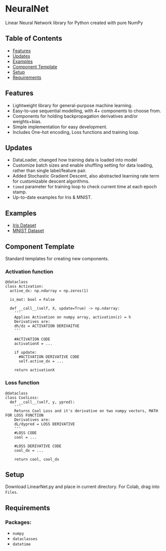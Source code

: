 # NeuralNet

Linear Neural Network library for Python created with pure NumPy

## Table of Contents
* [Features](#features)
* [Updates](#updates)
* [Examples](#examples)
* [Component Template](#component-template)
* [Setup](#setup)
* [Requirements](#requirements)


## Features
- Lightweight library for general-purpose machine learning.
- Easy-to-use sequential modelling, with 4+ components to choose from.
- Components for holding backpropagation derivatives and/or weights+bias.
- Simple implementation for easy development.
- Includes One-hot encoding, Loss functions and training loop.

## Updates
- DataLoader, changed how training data is loaded into model
- Customize batch sizes and enable shuffling setting for data loading, rather than single label/feature pair.
- Added Stochastic Gradient Descent, also abstracted learning rate term for customizable descent algorithms.
- ```timed``` parameter for training loop to check current time at each epoch stamp.
- Up-to-date examples for Iris & MNIST.

## Examples
- [Iris Dataset](../main/examples/Iris.ipynb)
- [MNIST Dataset](../main/examples/MNIST.ipynb)

## Component Template

Standard templates for creating new components.

### Activation function

```
@dataclass
class Activation:
  active_dx: np.ndarray = np.zeros(1)

  is_mat: bool = False

  def __call__(self, X, update=True) -> np.ndarray:
    '''
    Applies Activation on numpy array, activation(z) = h
    Derivatives are:
    dh/dz = ACTIVATION DERIVAITVE
    '''
    
    #ACTIVATION CODE
    activationX = ...

    if update: 
      #ACTIVATION DERIVATIVE CODE
      self.active_dx = ...

    return activationX
```

### Loss function

```
@dataclass
class CoolLoss:
  def __call__(self, y, ypred):
    '''
    Returns Cool Loss and it's derivative on two numpy vectors, MATH FOR LOSS FUNCTION
    Derivatives are:
    dL/dypred = LOSS DERIVATIVE
    '''
    #LOSS CODE
    cool = ...
    
    #LOSS DERIVATIVE CODE
    cool_dx = ...

    return cool, cool_dx
```


## Setup

Download LinearNet.py and place in current directory. For Colab, drag into ```Files```.

## Requirements

### Packages:
- ```numpy```
- ```dataclasses```
- ```datetime```



